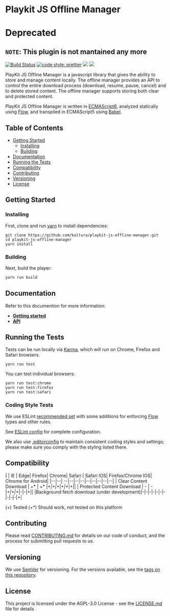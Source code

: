 # Playkit JS Offline Manager

# Deprecated

## `NOTE`: This plugin is not mantained any more

[![Build Status](https://github.com/kaltura/playkit-js-offline-manager/actions/workflows/run_canary_full_flow.yaml/badge.svg)](https://github.com/kaltura/playkit-js-offline-manager/actions/workflows/run_canary_full_flow.yaml)
[![code style: prettier](https://img.shields.io/badge/code_style-prettier-ff69b4.svg?style=flat-square)](https://github.com/prettier/prettier)
[![](https://img.shields.io/npm/v/@playkit-js/playkit-js-offline-manager/latest.svg)](https://www.npmjs.com/package/@playkit-js/playkit-js-offline-manager)
[![](https://img.shields.io/npm/v/@playkit-js/playkit-js-offline-manager/canary.svg)](https://www.npmjs.com/package/@playkit-js/playkit-js-offline-manager/v/canary)

PlayKit JS Offline Manager is a javascript library that gives the ability to store and manage content locally. The offline manager provides an API to control the entire download process (download, resume, pause, cancel) and to delete stored content. The offline manager supports storing both clear and protected content.

PlayKit JS  Offline Manager is written in [ECMAScript6], analyzed statically using [Flow], and transpiled in ECMAScript5 using [Babel].

[Flow]: https://flow.org/
[ECMAScript6]: https://github.com/ericdouglas/ES6-Learning#articles--tutorials
[Babel]: https://babeljs.io

## Table of Contents

  * [Getting Started](#getting-started)
    + [Installing](#installing)
    + [Building](#building)
  * [Documentation](#documentation)
  * [Running the Tests](#running-the-tests)
  * [Compatibility](#compatibility)
  * [Contributing](#contributing)
  * [Versioning](#versioning)
  * [License](#license)

## Getting Started


### Installing

First, clone and run [yarn] to install dependencies:

[yarn]: https://yarnpkg.com/lang/en/

```
git clone https://github.com/kaltura/playkit-js-offline-manager.git
cd playkit-js-offline-manager
yarn install
```

### Building

Next, build the player:

```javascript
yarn run build
```

## Documentation  

Refer to this documention for more information:
- **[Getting started](docs/gettingStarted.md)**
- **[API](docs/api.md)**

## Running the Tests

Tests can be run locally via [Karma], which will run on Chrome, Firefox and Safari browsers.

[Karma]: https://karma-runner.github.io/1.0/index.html
```
yarn run test
```

You can test individual browsers:
```
yarn run test:chrome
yarn run test:firefox
yarn run test:safari
```

### Coding Style Tests

We use ESLint [recommended set](http://eslint.org/docs/rules/) with some additions for enforcing [Flow] types and other rules.

See [ESLint config](.eslintrc.json) for complete configuration.

We also use [.editorconfig](.editorconfig) to maintain consistent coding styles and settings; please make sure you comply with the styling listed there.


## Compatibility

|  | IE | Edge| Firefox| Chrome| Safari | Safari IOS| Firefox/Chrome IOS| Chrome for Android|
|--|--| --|--|--|--|--|--|--|--|--|
| Clear Content Download | +* | +* |+*|+|+*|+*|+*|+||
| Protected Content Download | - | - |+*|+|+*|-|-|+||
|Background fetch download (under development)|-|-|-|-|-|-|-|-|-|-|+|

 (+) Tested
 (+*) Should work, not tested on this platform

## Contributing

Please read [CONTRIBUTING.md](https://gist.github.com/PurpleBooth/b24679402957c63ec426) for details on our code of conduct, and the process for submitting pull requests to us.

## Versioning

We use [SemVer](http://semver.org/) for versioning. For the versions available, see the [tags on this repository](https://github.com/kaltura/playkit-js/tags).

## License

This project is licensed under the AGPL-3.0 License - see the [LICENSE.md](LICENSE.md) file for details
